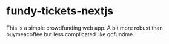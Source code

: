 # fundy-tickets-nextjs
This is a simple crowdfunding web app. A bit more robust than buymeacoffee but less complicated like gofundme.
